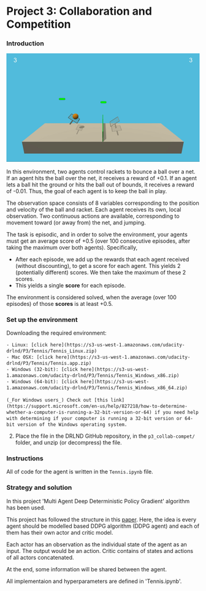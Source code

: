 [//]: # (Image References)

# Project 3: Collaboration and Competition

### Introduction


![Trained Agent](Images/tennis.gif)

In this environment, two agents control rackets to bounce a ball over a net. If an agent hits the ball over the net, it receives a reward of +0.1.  If an agent lets a ball hit the ground or hits the ball out of bounds, it receives a reward of -0.01.  Thus, the goal of each agent is to keep the ball in play.

The observation space consists of 8 variables corresponding to the position and velocity of the ball and racket. Each agent receives its own, local observation.  Two continuous actions are available, corresponding to movement toward (or away from) the net, and jumping. 

The task is episodic, and in order to solve the environment, your agents must get an average score of +0.5 (over 100 consecutive episodes, after taking the maximum over both agents). Specifically,

- After each episode, we add up the rewards that each agent received (without discounting), to get a score for each agent. This yields 2 (potentially different) scores. We then take the maximum of these 2 scores.
- This yields a single **score** for each episode.

The environment is considered solved, when the average (over 100 episodes) of those **scores** is at least +0.5.

### Set up the environment 

Downloading the required environment:

    - Linux: [click here](https://s3-us-west-1.amazonaws.com/udacity-drlnd/P3/Tennis/Tennis_Linux.zip)
    - Mac OSX: [click here](https://s3-us-west-1.amazonaws.com/udacity-drlnd/P3/Tennis/Tennis.app.zip)
    - Windows (32-bit): [click here](https://s3-us-west-1.amazonaws.com/udacity-drlnd/P3/Tennis/Tennis_Windows_x86.zip)
    - Windows (64-bit): [click here](https://s3-us-west-1.amazonaws.com/udacity-drlnd/P3/Tennis/Tennis_Windows_x86_64.zip)
    
    (_For Windows users_) Check out [this link](https://support.microsoft.com/en-us/help/827218/how-to-determine-whether-a-computer-is-running-a-32-bit-version-or-64) if you need help with determining if your computer is running a 32-bit version or 64-bit version of the Windows operating system.



2. Place the file in the DRLND GitHub repository, in the `p3_collab-compet/` folder, and unzip (or decompress) the file. 

### Instructions

All of code for the agent is written in the `Tennis.ipynb` file.   

### Strategy and solution 

In this project 'Multi Agent Deep Deterministic Policy Gradient' algorithm has been used. 

This project has followed the structure in this [paper](https://arxiv.org/pdf/1509.02971.pdf). Here, the idea is every agent should be modelled based DDPG algorithm (DDPG agent) and each of them has their own actor and critic model.

Each actor has an observation as the individual state of the agent as an input. The output would be an action. 
Critic contains of states and actions of all actors concatenated. 

At the end, some information will be shared between the agent. 

All implementaion and hyperparameters are defined in 'Tennis.ipynb'. 